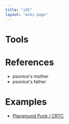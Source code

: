 ```yaml
---
title: "iOS"
layout: "wiki-page"
---
```


# Tools


# References
* psonice's mother
* psonice's father

# Examples
* [Playground Punk / CRTC](http://www.pouet.net/prod.php?which=67806)
